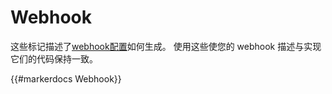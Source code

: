 # Webhook

这些标记描述了[webhook配置](../webhook-overview.md)如何生成。
使用这些使您的 webhook 描述与实现它们的代码保持一致。

{{#markerdocs Webhook}}
